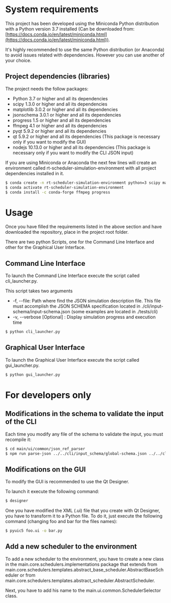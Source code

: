 # System requirements
This project has been developed using the Miniconda Python distribution with a Python version 3.7 installed (Can be downloaded from: [https://docs.conda.io/en/latest/miniconda.html](https://docs.conda.io/en/latest/miniconda.html)).

It's highly recommended to use the same Python distribution (or Anaconda) to avoid issues related with dependencies. However you can use another of your choice.

## Project dependencies (libraries)
The project needs the follow packages:

- Python 3.7 or higher and all its dependencies
- scipy 1.3.0 or higher and all its dependencies
- matplotlib 3.0.2 or higher and all its dependencies
- jsonschema 3.0.1 or higher and all its dependencies
- progress 1.5 or higher and all its dependencies
- ffmpeg 4.1 or higher and all its dependencies
- pyqt 5.9.2 or higher and all its dependencies
- qt 5.9.2 or higher and all its dependencies (This package is necessary only if you want to modify the GUI)
- nodejs 10.13.0 or higher and all its dependencies  (This package is necessary only if you want to modify the CLI JSON input)


If you are using Miniconda or Anaconda the next few lines will create an environment called rt-scheduler-simulation-environment with all project dependencies installed in it.

```bash
$ conda create -n rt-scheduler-simulation-environment python=3 scipy matplotlib jsonschema pyqt qt nodejs
$ conda activate rt-scheduler-simulation-environment
$ conda install -c conda-forge ffmpeg progress
```

# Usage
Once you have filled the requirements listed in the above section and have downloaded the repository, place in the project root folder.

There are two python Scripts, one for the Command Line Interface and other for the Graphical User Interface.

## Command Line Interface
To launch the Command Line Interface execute the script called cli_launcher.py.

This script takes two arguments
- -f, --file: Path where find the JSON simulation description file. This file must accomplish the JSON SCHEMA specification located in ./cli/input-schema/input-schema.json (some examples are located in ./tests/cli)
- -v, --verbose \[Optional\] : Display simulation progress and execution time

```bash
$ python cli_launcher.py
```

## Graphical User Interface
To launch the Graphical User Interface execute the script called gui_launcher.py.

```bash
$ python gui_launcher.py
```

# For developers only
## Modifications in the schema to validate the input of the CLI
Each time you modify any file of the schema to validate the input, you must recompile it:
```bash
$ cd main/ui/common/json_ref_parser
$ npm run parse-json ../../cli/input_schema/global-schema.json ../../cli/input_schema/input-schema.json
```

## Modifications on the GUI
To modify the GUI is recommended to use the Qt Designer.

To launch it execute the following command:
```bash
$ designer
```

One you have modified the XML (.ui) file that you create with Qt Designer, you have to transform it to a Python file.
To do it, just execute the following command (changing foo and bar for the files names):

```bash
$ pyuic5 foo.ui -o bar.py
```

## Add a new scheduler to the environment
To add a new scheduler to the environment, you have to create a new class in the main.core.schedulers.implementations package that extends from main.core.schedulers.templates.abstract_base_scheduler.AbstractBaseScheduler or from main.core.schedulers.templates.abstract_scheduler.AbstractScheduler.

Next, you have to add his name to the main.ui.common.SchedulerSelector class.


